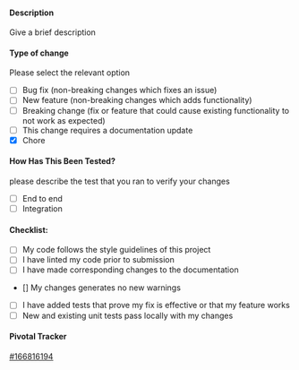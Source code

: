 #### Description
Give a brief description

#### Type of change
Please select the relevant option

- [ ] Bug fix (non-breaking changes which fixes an issue)
- [ ] New feature (non-breaking changes which adds functionality)
- [ ] Breaking change (fix or feature that could cause existing functionality to not work as expected)
- [ ] This change requires a documentation update
- [x] Chore

#### How Has This Been Tested?
please describe the test that you ran to verify your changes

- [ ] End to end 
- [ ] Integration

#### Checklist:

- [ ] My code follows the style guidelines of this project
- [ ] I have linted my code prior to submission
- [ ] I have made corresponding changes to the documentation
- [] My changes generates no new warnings
- [ ] I have added tests that prove my fix is effective or that my feature works
- [ ] New and existing unit tests pass locally with my changes

#### Pivotal Tracker
[#166816194](https://www.pivotaltracker.com/story/show/166816194)